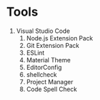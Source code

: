    
# Tools
1. Visual Studio Code
    1. Node.js Extension Pack
    2. Git Extension Pack
    3. ESLint
    4. Material Theme
    5. EditorConfig
    6. shellcheck
    7. Project Manager
    8. Code Spell Check
